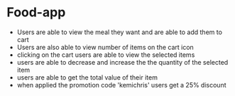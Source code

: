 # Food-app
- Users are able to view the meal they want and are able to add them to cart
- Users are also able to view number of items on the cart icon
- clicking on the cart users are able to view the selected items
- users are able to decrease and increase the the quantity of the selected item
- users are able to get the total value of their item
- when applied the promotion code 'kemichris' users get a 25% discount
